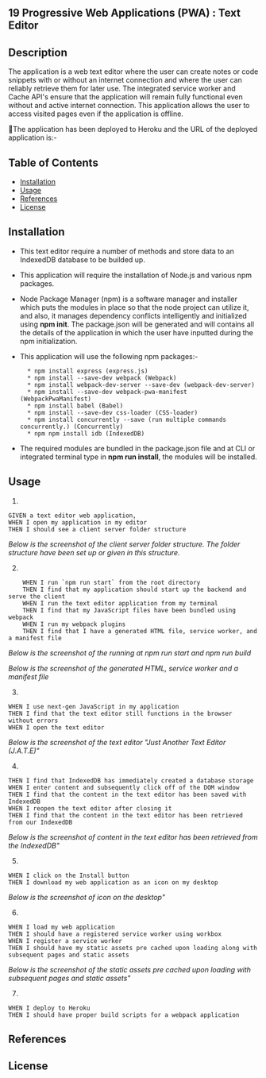 ## 19 Progressive Web Applications (PWA) : Text Editor

## Description

The application is a web text editor where the user can create notes or code snippets with or without an internet connection and where the user can reliably retrieve them for later use.  The integrated service worker and Cache API's ensure that the application will remain fully functional even without and active internet connection.  This application allows the user to access visited pages even if the application is offline.

🚀The application has been deployed to Heroku and the URL of the deployed application is:-

## Table of Contents

* [Installation](#installation)
* [Usage](#usage)
* [References](#references)
* [License](#license)

## Installation

* This text editor require a number of methods and store data to an IndexedDB database to be builded up.

* This application will require the installation of Node.js and various npm packages.

*   Node Package Manager (npm) is a software manager and installer which puts the modules in place so that the node project can utilize it, and also, it manages dependency conflicts intelligently and initialized using **npm init**. The package.json will be generated and will contains all the details of the application in which the user have inputted during the npm initialization.

*  This application will use the following npm packages:-

         * npm install express (express.js)
         * npm install --save-dev webpack (Webpack)
         * npm install webpack-dev-server --save-dev (webpack-dev-server)
         * npm install --save-dev webpack-pwa-manifest (WebpackPwaManifest)
         * npm install babel (Babel)
         * npm install --save-dev css-loader (CSS-loader)
         * npm install concurrently --save (run multiple commands concurrently.) (Concurrently)
         * npm npm install idb (IndexedDB)

* The required modules are bundled in the package.json file and at CLI or integrated terminal type in **npm run install**, the modules will be installed.

## Usage

1.
``````    
GIVEN a text editor web application, 
WHEN I open my application in my editor
THEN I should see a client server folder structure
``````
*Below is the screenshot of the client server folder structure.  The folder structure have been set up or given in this structure.*


2.
``````
    WHEN I run `npm run start` from the root directory
    THEN I find that my application should start up the backend and serve the client
    WHEN I run the text editor application from my terminal
    THEN I find that my JavaScript files have been bundled using webpack
    WHEN I run my webpack plugins
    THEN I find that I have a generated HTML file, service worker, and a manifest file
``````
*Below is the screenshot of the running at npm run start and npm run build* 

*Below is the screenshot of the generated HTML, service worker and a manifest file*

3.
``````
WHEN I use next-gen JavaScript in my application
THEN I find that the text editor still functions in the browser without errors
WHEN I open the text editor
``````
*Below is the screenshot of the text editor "Just Another Text Editor (J.A.T.E)"*

4.
``````
THEN I find that IndexedDB has immediately created a database storage
WHEN I enter content and subsequently click off of the DOM window
THEN I find that the content in the text editor has been saved with IndexedDB
WHEN I reopen the text editor after closing it
THEN I find that the content in the text editor has been retrieved from our IndexedDB
``````
*Below is the  screenshot of content in the text editor has been retrieved from the IndexedDB"*

5.
``````
WHEN I click on the Install button
THEN I download my web application as an icon on my desktop
``````
*Below is the screenshot of icon on the desktop"*

6.
``````
WHEN I load my web application
THEN I should have a registered service worker using workbox
WHEN I register a service worker
THEN I should have my static assets pre cached upon loading along with subsequent pages and static assets
``````
*Below is the screenshot of the static assets pre cached upon loading with subsequent pages and static assets"*


7.

 ````````
WHEN I deploy to Heroku
THEN I should have proper build scripts for a webpack application 
````````


## References
 
## License
